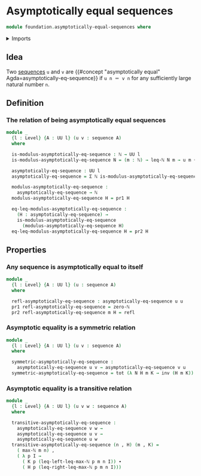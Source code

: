 # Asymptotically equal sequences

```agda
module foundation.asymptotically-equal-sequences where
```

<details><summary>Imports</summary>

```agda
open import elementary-number-theory.inequality-natural-numbers
open import elementary-number-theory.maximum-natural-numbers
open import elementary-number-theory.natural-numbers

open import foundation.dependent-pair-types
open import foundation.functoriality-dependent-pair-types
open import foundation.identity-types
open import foundation.sequences
open import foundation.universe-levels

open import foundation-core.function-types
```

</details>

## Idea

Two [sequences](foundation.sequences.md) `u` and `v` are
{{#concept "asymptotically equal" Agda=asymptotically-eq-sequence}} if
`u n ＝ v n` for any sufficiently large natural number `n`.

## Definition

### The relation of being asymptotically equal sequences

```agda
module _
  {l : Level} {A : UU l} (u v : sequence A)
  where

  is-modulus-asymptotically-eq-sequence : ℕ → UU l
  is-modulus-asymptotically-eq-sequence N = (m : ℕ) → leq-ℕ N m → u m ＝ v m

  asymptotically-eq-sequence : UU l
  asymptotically-eq-sequence = Σ ℕ is-modulus-asymptotically-eq-sequence

  modulus-asymptotically-eq-sequence :
    asymptotically-eq-sequence → ℕ
  modulus-asymptotically-eq-sequence H = pr1 H

  eq-leq-modulus-asymptotically-eq-sequence :
    (H : asymptotically-eq-sequence) →
    is-modulus-asymptotically-eq-sequence
      (modulus-asymptotically-eq-sequence H)
  eq-leq-modulus-asymptotically-eq-sequence H = pr2 H
```

## Properties

### Any sequence is asymptotically equal to itself

```agda
module _
  {l : Level} {A : UU l} (u : sequence A)
  where

  refl-asymptotically-eq-sequence : asymptotically-eq-sequence u u
  pr1 refl-asymptotically-eq-sequence = zero-ℕ
  pr2 refl-asymptotically-eq-sequence m H = refl
```

### Asymptotic equality is a symmetric relation

```agda
module _
  {l : Level} {A : UU l} (u v : sequence A)
  where

  symmetric-asymptotically-eq-sequence :
    asymptotically-eq-sequence u v → asymptotically-eq-sequence v u
  symmetric-asymptotically-eq-sequence = tot (λ N H m K → inv (H m K))
```

### Asymptotic equality is a transitive relation

```agda
module _
  {l : Level} {A : UU l} (u v w : sequence A)
  where

  transitive-asymptotically-eq-sequence :
    asymptotically-eq-sequence v w →
    asymptotically-eq-sequence u v →
    asymptotically-eq-sequence u w
  transitive-asymptotically-eq-sequence (n , H) (m , K) =
    ( max-ℕ m n) ,
    ( λ p I →
      ( K p (leq-left-leq-max-ℕ p m n I)) ∙
      ( H p (leq-right-leq-max-ℕ p m n I)))
```
